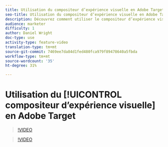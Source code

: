 ```yaml
---
title: Utilisation du compositeur d’expérience visuelle en Adobe Target
seo-title: Utilisation du compositeur d’expérience visuelle en Adobe Target
description: Découvrez comment utiliser le compositeur d’expérience visuelle dans Adobe Target.
audience: marketer
difficulty: 1
author: Daniel Wright
doc-type: use
activity-type: feature-video
translation-type: tm+mt
source-git-commit: 7469ee7da84d1fed480fca979f89478640a5fbda
workflow-type: tm+mt
source-wordcount: '35'
ht-degree: 31%

---
```



# Utilisation du [!UICONTROL compositeur d’expérience visuelle] en Adobe Target

>[!VIDEO](https://video.tv.adobe.com/v/17399/?quality=12)

>[!VIDEO](https://video.tv.adobe.com/v/17401/?quality=12)
